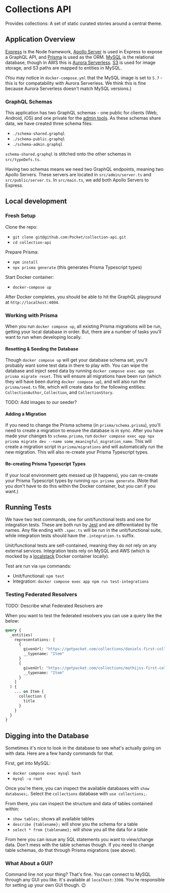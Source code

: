 # Collections API

Provides collections: A set of static curated stories around a central theme.

## Application Overview

[Express](https://expressjs.com/) is the Node framework, [Apollo Server](https://www.apollographql.com/docs/apollo-server/) is used in Express to expose a GraphQL API, and [Prisma](https://www.prisma.io/) is used as the ORM. [MySQL](https://www.mysql.com/) is the relational database, though in AWS this is [Aurora Serverless](https://aws.amazon.com/rds/aurora/serverless/). [S3](https://aws.amazon.com/s3/) is used for image storage, and S3 paths are mapped to entities in MySQL.

(You may notice in `docker-compose.yml` that the MySQL image is set to `5.7` - this is for compatability with Aurora Serverless. We think this is fine because Aurora Serverless doesn't match MySQL versions.)

### GraphQL Schemas

This application has two GraphQL schemas - one public for clients (Web, Android, iOS) and one private for the [admin tools](https://github.com/Pocket/curation-admin-tools). As these schemas share data, we have created three schema files:

- `./schema-shared.graphql`
- `./schema-public.graphql`
- `./schema-admin.graphql`

`schema-shared.graphql` is stitched onto the other schemas in `src/typeDefs.ts`.

Having two schemas means we need two GraphQL endpoints, meaning two Apollo Servers. These servers are located in `src/admin/server.ts` and `src/public/server.ts`. In `src/main.ts`, we add both Apollo Servers to Express.

## Local development

### Fresh Setup

Clone the repo:

- `git clone git@github.com:Pocket/collection-api.git`
- `cd collection-api`

Prepare Prisma:

- `npm install`
- `npx prisma generate` (this generates Prisma Typescript types)

Start Docker container:

- `docker-compose up`

After Docker completes, you should be able to hit the GraphQL playground at `http://localhost:4004`.

### Working with Prisma

When you run `docker compose up`, all existing Prisma migrations will be run, getting your local database in order. But, there are a number of tasks you'll want to run when developing locally.

#### Resetting & Seeding the Database

Though `docker compose up` will get your database schema set, you'll probably want some test data in there to play with. You can wipe the database and inject seed data by running `docker compose exec app npx prisma migrate reset`. This will ensure all migrations have been run (which they will have been during `docker compose up`), and will also run the `prisma/seed.ts` file, which will create data for the following entities: `CollectionAuthor`, `Collection`, and `CollectionStory`.

TODO: Add images to our seeder?

#### Adding a Migration

If you need to change the Prisma schema (in `prisma/schema.prisma`), you'll need to create a migration to ensure the database is in sync. After you have made your changes to `schema.prisma`, run `docker compose exec app npx prisma migrate dev --name some_meaningful_migration_name`. This will create a migration script in `prisma/migrations` and will automatically run the new migration. This will also re-create your Prisma Typescript types.

#### Re-creating Prisma Typescript Types

If your local environment gets messed up (it happens), you can re-create your Prisma Typescript types by running `npx prisma generate`. (Note that you don't have to do this within the Docker container, but you can if you want.)

## Running Tests

We have two test commands, one for unit/functional tests and one for integration tests. These are both run by [Jest](https://jestjs.io/) and are differentiated by file names. Any file ending with `.spec.ts` will be run in the unit/functional suite, while integration tests should have the `.integration.ts` suffix.

Unit/functional tests are self-contained, meaning they do not rely on any external services. Integration tests rely on MySQL and AWS (which is mocked by a [localstack](https://github.com/localstack/localstack) Docker container locally).

Test are run via `npm` commands:

- Unit/functional: `npm test`
- Integration: `docker compose exec app npm run test-integrations`

### Testing Federated Resolvers

TODO: Describe what Federated Resolvers are

When you want to test the federated resolvers you can use a query like the below:

```graphql
query {
  _entities(
    representations: [
      {
        givenUrl: "https://getpocket.com/collections/daniels-first-collection"
        __typename: "Item"
      }
      {
        givenUrl: "https://getpocket.com/collections/mathijss-first-collection"
        __typename: "Item"
      }
    ]
  ) {
    ... on Item {
      collection {
        title
      }
    }
  }
}
```

## Digging into the Database

Sometimes it's nice to look in the database to see what's actually going on with data. Here are a few handy commands for that.

First, get into MySQL:

- `docker compose exec mysql bash`
- `mysql -u root`

Once you're there, you can inspect the available databases with `show databases;`. Select the `collections` database with `use collections;`.

From there, you can inspect the structure and data of tables contained within:

- `show tables;` shows all available tables
- `describe {tablename};` will show you the schema for a table
- `select * from {tablename};` will show you all the data for a table

From here you can issue any SQL statements you want to view/change data. Don't mess with the table schemas though. If you need to change table schemas, do that through Prisma migrations (see above).

### What About a GUI?

Command line not your thing? That's fine. You can connect to MySQL through any GUI you like. It's available at `localhost:3308`. You're responsible for setting up your own GUI though. 😉

